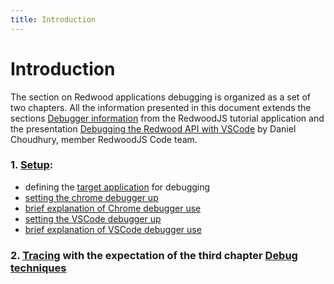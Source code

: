 ```yaml
---
title: Introduction
---
```


# Introduction

The section on Redwood applications debugging is organized as a set of two chapters. All the information presented in this document extends the sections [Debugger information](https://redwoodjs.com/docs/project-configuration-dev-test-build#debugger-configuration) from the RedwoodJS tutorial application and the presentation [Debugging the Redwood API with VSCode](https://community.redwoodjs.com/t/debugging-the-redwood-api-side-with-vscode/3043) by Daniel Choudhury, member RedwoodJS Code team. 

### 1. [Setup](https://rw-community.org/app%20management/debugging/setup):
  - defining the [target application](https://rw-community.org/app%20management/debugging/setup/#1-prepare-the-debugging-target) for debugging
  - [setting the chrome debugger up](https://rw-community.org/app%20management/debugging/setup/#2-setup-the-chrome-debugger)
  - [brief explanation of Chrome debugger use](https://rw-community.org/app%20management/debugging/setup/#3-example-of-use)
  - [setting the VSCode debugger up](https://rw-community.org/app%20management/debugging/setup/#4-setup-visual-studio-code-debugger)
  - [brief explanation of VSCode debugger use](https://rw-community.org/app%20management/debugging/setup/#4-setup-visual-studio-code-debugger)


### 2. [Tracing](https://rw-community.org/app%20management/debugging/tracing-code) with the expectation of the third chapter [Debug techniques](https://rw-community.org/app%20management/debugging/debug-techniques)



